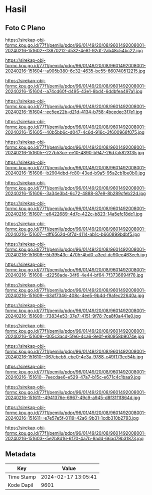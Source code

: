 # Hasil

## Foto C Plano

https://sirekap-obj-formc.kpu.go.id/77f1/pemilu/pdpr/96/01/49/20/08/9601492008001-20240216-151602--f3870212-d532-4e8f-92df-2ab48c54bc22.jpg

https://sirekap-obj-formc.kpu.go.id/77f1/pemilu/pdpr/96/01/49/20/08/9601492008001-20240216-151604--a905b380-6c32-4635-bc55-660740512215.jpg

https://sirekap-obj-formc.kpu.go.id/77f1/pemilu/pdpr/96/01/49/20/08/9601492008001-20240216-151604--a74cd60f-d495-43e1-8bd4-6ddbfea497a1.jpg

https://sirekap-obj-formc.kpu.go.id/77f1/pemilu/pdpr/96/01/49/20/08/9601492008001-20240216-151604--ec5ee22b-d21d-4134-b758-4bcedec3f7e1.jpg

https://sirekap-obj-formc.kpu.go.id/77f1/pemilu/pdpr/96/01/49/20/08/9601492008001-20240216-151605--40b5bb6c-d047-4c6d-916c-3f600968f075.jpg

https://sirekap-obj-formc.kpu.go.id/77f1/pemilu/pdpr/96/01/49/20/08/9601492008001-20240216-151605--227b53ce-ee10-4890-b947-26d7a5823135.jpg

https://sirekap-obj-formc.kpu.go.id/77f1/pemilu/pdpr/96/01/49/20/08/9601492008001-20240216-151606--b2904dbd-fc80-43ed-b9a5-95a2cb1be0b0.jpg

https://sirekap-obj-formc.kpu.go.id/77f1/pemilu/pdpr/96/01/49/20/08/9601492008001-20240216-151606--3a34e3b4-6c72-4888-87e9-8b289cfeb22d.jpg

https://sirekap-obj-formc.kpu.go.id/77f1/pemilu/pdpr/96/01/49/20/08/9601492008001-20240216-151607--e6422689-4d7c-422c-b823-14a5efc18dc1.jpg

https://sirekap-obj-formc.kpu.go.id/77f1/pemilu/pdpr/96/01/49/20/08/9601492008001-20240216-151607--dff6562d-6f7d-4114-ab1c-b660899bdbf5.jpg

https://sirekap-obj-formc.kpu.go.id/77f1/pemilu/pdpr/96/01/49/20/08/9601492008001-20240216-151608--5b39543c-4705-4bd0-a3ed-dc90ee463ee5.jpg

https://sirekap-obj-formc.kpu.go.id/77f1/pemilu/pdpr/96/01/49/20/08/9601492008001-20240216-151608--d2258ade-34f6-4e44-bf64-7f3736694f78.jpg

https://sirekap-obj-formc.kpu.go.id/77f1/pemilu/pdpr/96/01/49/20/08/9601492008001-20240216-151609--63df7346-408c-4ee5-9b4d-f9afec22640a.jpg

https://sirekap-obj-formc.kpu.go.id/77f1/pemilu/pdpr/96/01/49/20/08/9601492008001-20240216-151609--73834e53-37e7-4151-9f78-7ca8f0a441e0.jpg

https://sirekap-obj-formc.kpu.go.id/77f1/pemilu/pdpr/96/01/49/20/08/9601492008001-20240216-151609--005c3acd-5fe6-4ca6-9e0f-e80958b9074e.jpg

https://sirekap-obj-formc.kpu.go.id/77f1/pemilu/pdpr/96/01/49/20/08/9601492008001-20240216-151610--067cbcb5-ebe0-4e3a-9788-c49f173ec54b.jpg

https://sirekap-obj-formc.kpu.go.id/77f1/pemilu/pdpr/96/01/49/20/08/9601492008001-20240216-151610--7eecdae6-e529-47a7-b15c-e671c4c1baa9.jpg

https://sirekap-obj-formc.kpu.go.id/77f1/pemilu/pdpr/96/01/49/20/08/9601492008001-20240216-151611--4941376e-6967-49c9-a945-d8f31f1f864d.jpg

https://sirekap-obj-formc.kpu.go.id/77f1/pemilu/pdpr/96/01/49/20/08/9601492008001-20240216-151611--e7e57e5f-0119-42a6-9b31-1cdb310b2793.jpg

https://sirekap-obj-formc.kpu.go.id/77f1/pemilu/pdpr/96/01/49/20/08/9601492008001-20240216-151603--5e2b8d16-6f70-4a7b-9add-66ad79b31873.jpg


## Metadata

| Key        | Value               |
| ---------- | ------------------- |
| Time Stamp | 2024-02-17 13:05:41 |
| Kode Dapil | 9601                |



